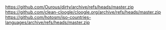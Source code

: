 https://github.com/Ourous/dirty/archive/refs/heads/master.zip
https://github.com/clean-cloogle/cloogle.org/archive/refs/heads/master.zip
https://github.com/hotosm/iso-countries-languages/archive/refs/heads/master.zip
